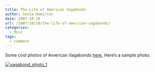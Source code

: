 ```yaml
---
title: The Life of American Vagabonds
author: Sonia Hamilton
date: 2007-10-10
url: /2007/10/10/the-life-of-american-vagabonds/
categories:
  - Misc
tags:
  - comment
---
```

Some cool photos of American Vagabonds [here.][1] Here&#8217;s a sample photo:

[![vagabond_photo_1][2]][3]

 [1]: http://ziza.es/2007/07/23/page,1,3,La_vida_de_vagabundos_americanos_42_fotos.html
 [2]: http://blog.snowfrog.net/wp-content/uploads/2007/10/01_polaroidkidd_83008.jpg
 [3]: http://blog.snowfrog.net/wp-content/uploads/2007/10/01_polaroidkidd_83008.jpg "vagabond_photo_1"
